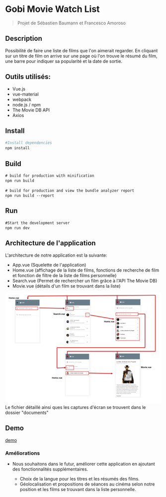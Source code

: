 # Gobi Movie Watch List
> Projet de Sébastien Baumann et Francesco Amoroso


## Description
Possibilité de faire une liste de films que l'on aimerait regarder.
En cliquant sur un titre de film on arrive sur une page où l'on trouve le résumé du film, une barre pour indiquer sa popularité et la date de sortie.

## Outils utilisés:

+ Vue.js
+ vue-material
+ webpack
+ node.js / npm
+ The Movie DB API
+ Axios

## Install

``` bash
#Install dependencies
npm install
```
## Build

```
# build for production with minification
npm run build

# build for production and view the bundle analyzer report
npm run build --report
```
## Run

```
#Start the development server
npm run dev
```
## Architecture de l'application

L'architecture de notre application est la suivante:
+ App.vue (Squelette de l'application)
+ Home.vue (affichage de la liste de films, fonctions de recherche de film et fonction de filtre de la liste de films personnelle)
+ Search.vue (Permet de rechercher un film grâce à l'API The Movie DB)
+ Movie.vue (détails d'un film se trouvant dans la liste)

![image](documents/architecture-app.png "Architecture")
Le fichier détaillé ainsi ques les captures d'écran se trouvent dans le dossier "documents"

## Demo
[demo](https://team-gobi.github.io/projet-gobi/#/)

### Améliorations

+ Nous souhaitons dans le futur, améliorer cette application en ajoutant des fonctionnalités supplémentaires.

  + Choix de la langue pour les titres et les résumés des films.
  + Géolocalisation et propositions de séances au cinéma selon notre position et les films se trouvant dans la liste personnelle.



